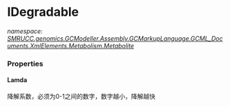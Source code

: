 ﻿# IDegradable
_namespace: [SMRUCC.genomics.GCModeller.Assembly.GCMarkupLanguage.GCML_Documents.XmlElements.Metabolism.Metabolite](./index.md)_






### Properties

#### Lamda
降解系数，必须为0-1之间的数字，数字越小，降解越快

